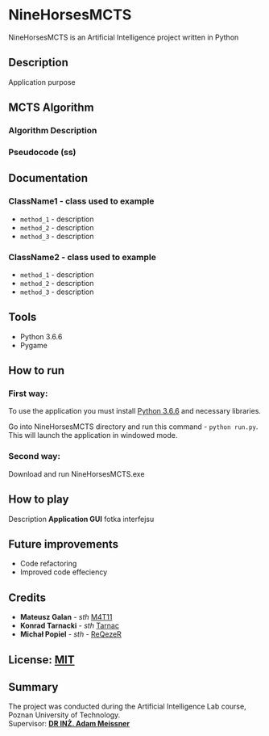 # NineHorsesMCTS
NineHorsesMCTS is an  Artificial Intelligence project written in Python

## Description
Application purpose

## MCTS Algorithm
### Algorithm Description
### Pseudocode (ss)

## Documentation
### ClassName1 - class used to example
* `method_1` - description
* `method_2` - description
* `method_3` - description

### ClassName2 - class used to example
* `method_1` - description
* `method_2` - description
* `method_3` - description

## Tools
* Python 3.6.6
* Pygame

## How to run
### First way: 
To use the application you must install [Python 3.6.6](https://www.python.org/downloads/release/python-366/)
and necessary libraries.  

Go into NineHorsesMCTS directory and run this command - `python run.py`.
This will launch the application in windowed mode.
### Second way:
Download and run NineHorsesMCTS.exe


## How to play
Description 
**Application GUI**
fotka interfejsu  


## Future improvements
* Code refactoring
* Improved code effeciency


## Credits
* **Mateusz Galan** - *sth* [M4T11](https://github.com/M4T11)
* **Konrad Tarnacki** - *sth* [Tarnac](https://github.com/Tarnac)
* **Michał Popiel** - *sth* - [ReQezeR](https://github.com/ReQezeR)



## License: [MIT](https://choosealicense.com/licenses/mit/)

## Summary
The project was conducted during the Artificial Intelligence Lab course, Poznan University of Technology.  
Supervisor: [**DR INŻ. Adam Meissner**](https://sin.put.poznan.pl/people/details/adam.meissner)
